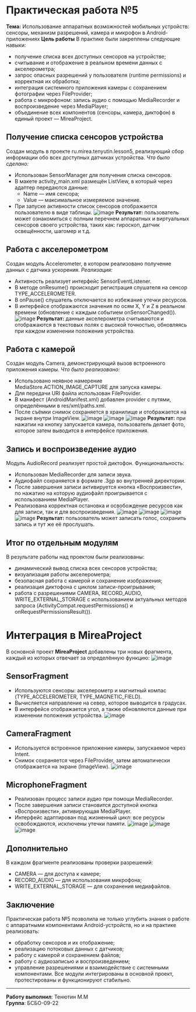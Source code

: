 # Практическая работа №5
**Тема:** Использование аппаратных возможностей мобильных устройств: сенсоры, механизм разрешений, камера и микрофон в Android-приложениях
**Цель работы**
В практике были закреплены следующие навыки:
- получение списка всех доступных сенсоров на устройстве;
- считывание и отображение в реальном времени данных с акселерометра;
- запрос опасных разрешений у пользователя (runtime permissions) и корректная их обработка;
- интеграция системного приложения камеры с сохранением фотографии через FileProvider;
- работа с микрофоном: запись аудио с помощью MediaRecorder и воспроизведение через MediaPlayer;
- объединение всех компонентов (сенсоры, камера, диктофон) в единый проект — MireaProject.
## Получение списка сенсоров устройства
Создан модуль в проекте ru.mirea.tenyutin.lesson5, реализующий сбор информации обо всех доступных датчиках устройства.
*Что было сделано:*
- Использован SensorManager для получения списка сенсоров.
- В макете activity_main.xml размещён ListView, в который через адаптер передаются данные:
    - Name — имя сенсора;
    - Value — максимальное измеряемое значение.
- При запуске активности список сенсоров отображается пользователю в виде таблицы.
![image](https://github.com/user-attachments/assets/76cea76e-d49b-4791-9664-e72d095ef78a)
**Результат:** пользователь может ознакомиться с полным перечнем аппаратных и виртуальных сенсоров своего устройства, таких как: гироскоп, датчик освещённости, шагомер и т.д.
## Работа с акселерометром
Создан модуль Accelerometer, в котором реализовано получение данных с датчика ускорения.
*Реализация:*
- Активность реализует интерфейс SensorEventListener.
- В методе onResume() происходит регистрация слушателя на сенсор TYPE_ACCELEROMETER.
- В onPause() слушатель отключается во избежание утечки ресурсов.
- В интерфейсе отображаются значения по осям X, Y и Z в реальном времени (обновление с каждым событием onSensorChanged()).
![image](https://github.com/user-attachments/assets/90a988e8-df64-4298-9469-aad75f6a5796)
**Результат:** данные акселерометра считываются и отображаются в текстовых полях с высокой точностью, обновляясь при каждом изменении положения устройства.
## Работа с камерой
Создан модуль Camera, демонстрирующий вызов встроенного приложения камеры.
*Что было реализовано:*
- Использовано неявное намерение MediaStore.ACTION_IMAGE_CAPTURE для запуска камеры.
- Для передачи URI файла использован FileProvider.
- В манифест (AndroidManifest.xml) добавлен provider с путями, определёнными в res/xml/paths.xml.
- После съёмки снимок сохраняется в хранилище и отображается на экране внутри ImageView.
![image](https://github.com/user-attachments/assets/bb6a8e54-2b2e-43fb-87e7-385106e150f5)
![image](https://github.com/user-attachments/assets/5cc18c42-071c-4b14-a079-38d88157c4e8)
![image](https://github.com/user-attachments/assets/e9c256d2-3640-445a-8a79-1121f573ea56)
**Результат:** при нажатии на кнопку запускается камера, пользователь делает фото, которое затем выводится в интерфейсе приложения.
## Запись и воспроизведение аудио
Модуль AudioRecord реализует простой диктофон.
Функциональность:
- Использован MediaRecorder для записи звука.
- Аудиофайл сохраняется в формате .3gp во внутренней директории.
- После завершения записи активируется кнопка «Воспроизвести», по нажатию на которую аудиофайл проигрывается с использованием MediaPlayer.
- Реализована корректная остановка и освобождение ресурсов как для записи, так и для воспроизведения.
![image](https://github.com/user-attachments/assets/1262959f-8b44-4078-af62-0895edee1323)
![image](https://github.com/user-attachments/assets/b2a7901c-f12e-4cca-bcef-b61daee3c25e)
![image](https://github.com/user-attachments/assets/07b4de5a-82cb-47db-a99c-721aa038bc5d)
![image](https://github.com/user-attachments/assets/c354d48f-3dab-4620-971d-19cea3dc3516)
**Результат:** пользователь может записать голос, сохранить запись и тут же её прослушать.
## Итог по отдельным модулям
В результате работы над проектом были реализованы:
- динамический вывод списка всех сенсоров устройства;
- визуализация работы акселерометра;
- безопасная работа с камерой и сохранение изображения;
- реализация диктофона с циклом записи-проигрывания;
- работа с разрешениями CAMERA, RECORD_AUDIO, WRITE_EXTERNAL_STORAGE с использованием актуальных методов запроса (ActivityCompat.requestPermissions() и onRequestPermissionsResult()).
# Интеграция в MireaProject
В основной проект **MireaProject** добавлены три новых фрагмента, каждый из которых отвечает за определённую функцию:
![image](https://github.com/user-attachments/assets/0c270eba-4017-4259-b22d-f90533692cd7)
## SensorFragment
- Используются сенсоры: акселерометр и магнитный компас (TYPE_ACCELEROMETER, TYPE_MAGNETIC_FIELD).
- Вычисляется направление на север, которое выводится в градусах.
- В интерфейсе отображается угол, а также обновляются данные при изменении положения устройства.
![image](https://github.com/user-attachments/assets/b2502d66-5764-42cb-9324-a2baf3a14a69)
## CameraFragment
- Используется встроенное приложение камеры, запускаемое через Intent.
- Снимок сохраняется через FileProvider, затем автоматически отображается на экране (ImageView).
![image](https://github.com/user-attachments/assets/b7d291ec-e54a-481e-b8cd-1cd9bdd1dbc0)
## MicrophoneFragment
- Реализован процесс записи аудио при помощи MediaRecorder.
- После завершения записи становится доступной кнопка «Воспроизвести», активирующая MediaPlayer.
- Интерфейс адаптирован под жизненный цикл: все ресурсы освобождаются, исключены утечки памяти.
![image](https://github.com/user-attachments/assets/e0137ed9-6070-423f-a570-80b0223e8f9b)
![image](https://github.com/user-attachments/assets/840640f6-9ae5-48e2-a634-868dd8c54026)
![image](https://github.com/user-attachments/assets/cac5c1b5-7b1e-4740-94f8-66394c97be5c)
## Дополнительно
В каждом фрагменте реализованы проверки разрешений:
- CAMERA — для доступа к камере;
- RECORD_AUDIO — для использования микрофона;
- WRITE_EXTERNAL_STORAGE — для сохранения медиафайлов.
## Заключение
Практическая работа №5 позволила не только углубить знания о работе с аппаратными компонентами Android-устройств, но и на практике реализовать:
- обработку сенсоров и их отображение;
- реализацию потоковых данных с датчиков;
- работу с камерой и сохранением файлов;
- работу с аудиозаписью и воспроизведением;
- управление разрешениями и взаимодействие с системными компонентами.
Все модули интегрированы в основной проект, протестированы и функционируют стабильно.

---

**Работу выполнил**: Тенютин М.М  
**Группа**: БСБО-09-22



